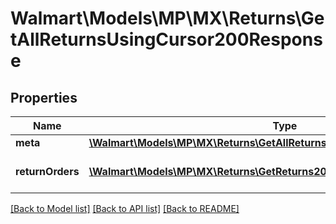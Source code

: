 # Walmart\Models\MP\MX\Returns\GetAllReturnsUsingCursor200Response

## Properties

Name | Type | Description | Notes
------------ | ------------- | ------------- | -------------
**meta** | [**\Walmart\Models\MP\MX\Returns\GetAllReturnsUsingCursor200ResponseMeta**](GetAllReturnsUsingCursor200ResponseMeta.md) |  |
**returnOrders** | [**\Walmart\Models\MP\MX\Returns\GetReturns200ResponseReturnOrdersInner[]**](GetReturns200ResponseReturnOrdersInner.md) | List of returns for the seller. |


[[Back to Model list]](./) [[Back to API list]](../../../../../README.md#supported-apis) [[Back to README]](../../../../../README.md)
